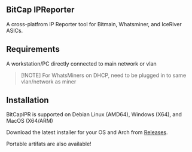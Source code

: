 ## BitCap IPReporter
A cross-platfrom IP Reporter tool for Bitmain, Whatsminer, and IceRiver ASICs.

## Requirements
A workstation/PC directly connected to main network or vlan

>[!NOTE] For WhatsMiners on DHCP, need to be plugged in to same vlan/network as miner

## Installation
BitCapIPR is supported on Debian Linux (AMD64), Windows (X64), and MacOS (X64/ARM)

Download the latest installer for your OS and Arch from [Releases](https://github.com/bitcap-co/bitcap-ipr/releases).

Portable artifats are also available!
